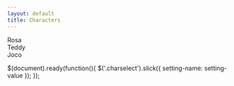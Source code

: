 ```yaml
---
layout: default
title: Characters
---
```


<div class="charselect">

  <div>Rosa</div>
  <div>Teddy</div>
  <div>Joco</div>

</div>

$(document).ready(function(){
  $('.charselect').slick({
    setting-name: setting-value
  });
});

<script type="text/javascript" src="//code.jquery.com/jquery-1.11.0.min.js"></script>
<script type="text/javascript" src="//code.jquery.com/jquery-migrate-1.2.1.min.js"></script>
<script type="text/javascript" src="slick/slick.min.js"></script>

 <script type="text/javascript">
   $('.slider-for').slick({

 $('.slider-for').slick({

  slidesToShow: 1,
  slidesToScroll: 1,
  arrows: false,
  fade: true,
  asNavFor: '.slider-nav'
});
$('.slider-nav').slick({
  slidesToShow: 3,
  slidesToScroll: 1,
  asNavFor: '.slider-for',
  dots: true,
  centerMode: true,
  focusOnSelect: true
});

  </script>
